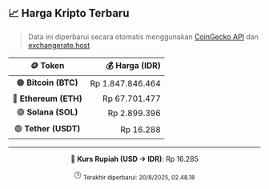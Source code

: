 

<!-- HARGA_KRIPTO -->
## 📈 Harga Kripto Terbaru

> Data ini diperbarui secara otomatis menggunakan [CoinGecko API](https://www.coingecko.com/) dan [exchangerate.host](https://exchangerate.host/)

<div align="center">

| 🪙 Token | 💰 Harga (IDR) |
|:------:|---------------:|
| 🟠 **Bitcoin (BTC)**   | Rp 1.847.846.464 |
| 🔵 **Ethereum (ETH)**  | Rp 67.701.477 |
| 🟣 **Solana (SOL)**    | Rp 2.899.396 |
| 🟢 **Tether (USDT)**   | Rp 16.288 |

---

💱 **Kurs Rupiah (USD → IDR)**: Rp 16.285

🕒 <sub>Terakhir diperbarui: 20/8/2025, 02.48.18</sub>

</div>
<!-- /HARGA_KRIPTO -->